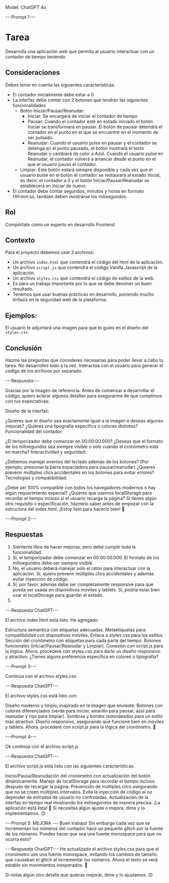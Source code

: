 Model: ChatGPT 4o


---Prompt 1---

# Tarea
Desarrolla una aplicación web que permita al usuario interactuar con un contador de tiempo teniendo 

## Consideraciones
Debes tener en cuenta las siguientes características:

*   El contador inicialmente debe estar a 0
*   La interfaz debe contar con 2 botones que tendrán las siguientes funcionalidades
    *   Botón Iniciar/Pausar/Reanudar:
        *   Iniciar: Se encargará de iniciar el contador de tiempo
        *   Pausar: Cuando el contador esté en estado iniciado el botón Iniciar se transformará en pausar. El botón de pausar detendrá el contador en el punto en el que se encuentre en el momento de ser pulsado.
        *   Reanudar: Cuando el usuario pulse en pausar y el contador se detenga en el punto pausado, el botón mostrará el texto Reanudar y cambiará de color a Azúl. Cuando el usuario pulse en Reanudar, el contador volverá a arrancar desde el punto en el que el usuario pausó el contador.
    *   Limpiar: Este botón estará siempre disponible y cada vez que el usuario pulse en el botón el contador se restaurará al estado inicial, es decir, el contador a 0 y el botón Iniciar/Pausar/Reanudar se establecerá en Iniciar de nuevo.
*   El contador debe contar segundos, minutos y horas en formato HH:mm:ss, también deben mostrarse los milisegundos.

## Rol
Compórtate como un experto en desarrollo Frontend

## Contexto
Para el proyecto debemos usar 2 archivos:

*   Un archivo `index.html` que contendrá el código del html de la aplicación.
*   Un archivo `script.js` que contendrá el código Vanilla Javascript de la aplicación.
*   Un archivo `styles.css` que contendrá el código de estilos de la web.
*   Es para un trabajo importante por lo que se debe devolver un buen resultado.
*   Tenemos que usar buenas prácticas en desarrollo, poniendo mucho énfasis en la seguridad web de la plataforma.

## Ejemplos:
El usuario te adjuntará una imagen para que te guíes en el diseño del `styles.css`

## Conclusión
Hazme las preguntas que consideres necesarias para poder llevar a cabo tu tarea.
No desarrolles todo a la vez. Interactúa con el usuario para generar el código de los archivos por separado.



---Respuesta---

Gracias por la imagen de referencia. Antes de comenzar a desarrollar el código, quiero aclarar algunos detalles para asegurarme de que cumplimos con tus expectativas:

Diseño de la interfaz:

¿Quieres que el diseño sea exactamente igual a la imagen o deseas algunas mejoras?
¿Quieres una tipografía específica o colores distintos?
Funcionalidad del contador:

¿El temporizador debe comenzar en 00:00:00.000?
¿Deseas que el formato de los milisegundos sea siempre visible o solo cuando el cronómetro está en marcha?
Interactividad y seguridad:

¿Debemos manejar eventos del teclado además de los botones? (Por ejemplo, presionar la barra espaciadora para pausar/reanudar)
¿Quieres prevenir múltiples clics accidentales en los botones para evitar errores?
Tecnologías y compatibilidad:

¿Debe ser 100% compatible con todos los navegadores modernos o hay algún requerimiento especial?
¿Quieres que usemos localStorage para recordar el tiempo incluso si el usuario recarga la página?
Si tienes algún otro requisito o especificación, házmelo saber antes de empezar con la estructura del index.html. ¡Estoy listo para hacerlo bien! 🚀



---Prompt 2---

## Respuestas

1. Siéntente libre de hacer mejoras, pero debe cumplir toda la funcionalidad.
2. Si, el temporizador debe comenzar en  00:00:00.000. El formato de los milisegundos debe ser siempre visible.
3. No, el usuario deberá manejar solo el ratón para interactuar con la aplicación.  Si, quiero prevenir múltiples clics accidentales y además evitar inyección de código.
4.  Si, por favor, además debe ser completamente responsive para que pueda ser usada en dispositivos móviles y tablets. Si, podría estar bien usar el localStorage para guardar el estado.
5.  



---Respuesta ChatGPT---

El archivo index.html está listo. He agregado:

Estructura semántica con etiquetas adecuadas.
Metaetiquetas para compatibilidad con dispositivos móviles.
Enlace a styles.css para los estilos.
Sección del cronómetro con etiquetas <span> para cada parte del tiempo.
Botones funcionales (Iniciar/Pausar/Reanudar y Limpiar).
Conexión con script.js para la lógica.
Ahora, procederé con styles.css para darle un diseño responsivo y atractivo. ¿Tienes alguna preferencia específica en colores o tipografía?



---Prompt 3---

Continúa con el archivo styles.css



---Respuesta ChatGPT---

El archivo styles.css está listo con:

Diseño moderno y limpio, inspirado en la imagen que enviaste.
Botones con colores diferenciados (verde para iniciar, amarillo para pausar, azul para reanudar y rojo para limpiar).
Sombras y bordes redondeados para un estilo más atractivo.
Diseño responsivo, asegurando que funcione bien en móviles y tablets.
Ahora, procederé con script.js para la lógica del cronómetro. 🚀



---Prompt 4---

Ok continúa con el archivo script.js



---Respuesta ChatGPT---

El archivo script.js está listo con las siguientes características:

Inicio/Pausa/Reanudación del cronómetro con actualización del botón dinámicamente.
Manejo de localStorage para recordar el tiempo incluso después de recargar la página.
Prevención de múltiples clics asegurando que no se creen múltiples intervalos.
Evita la inyección de código al no depender de entradas de usuario no controladas.
Actualización de la interfaz en tiempo real mostrando los milisegundos de manera precisa.
¡La aplicación está lista! 🚀 Si necesitas algún ajuste o mejora, dime y lo implementamos. 😊



---Prompt 5: MEJORA ---
Buen trabajo! Sin embargo cada vez que se incrementan los números del contador hace un pequeño glitch por la fuente de los números. Puedes hacer que sea una fuente monospace para que no ocurra esto?



---Respuesta ChatGPT---
He actualizado el archivo styles.css para que el cronómetro use una fuente monospace, evitando los cambios de tamaño que causaban el glitch al incrementar los números. Ahora el texto se verá estable sin movimientos inesperados. 🚀

Si notas algún otro detalle que quieras mejorar, dime y lo ajustamos. 😊